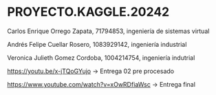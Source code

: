 # PROYECTO.KAGGLE.20242

Carlos Enrique Orrego Zapata, 71794853, ingeniería de sistemas virtual

Andrés Felipe Cuellar Rosero, 1083929142, ingeniería industrial 

Veronica Julieth Gomez Cordoba, 1004214754, ingeniería indutrial

https://youtu.be/x-jTQoGYujo -> Entrega 02 pre procesado

https://www.youtube.com/watch?v=xOwRDfiaWsc -> Entrega final

